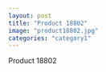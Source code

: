 ```yaml
---
layout: post
title: "Product 18802"
image: "product18802.jpg"
categories: "category1"
---
```

Product 18802
